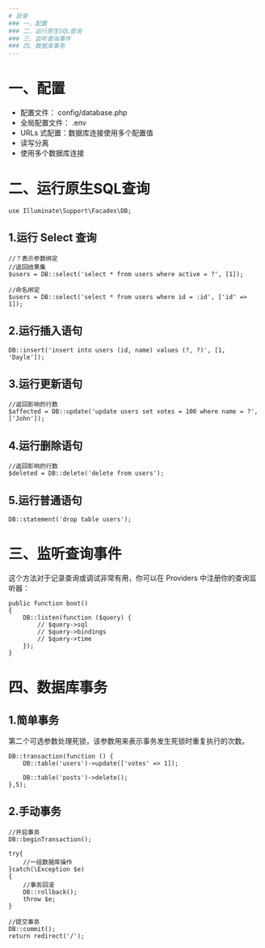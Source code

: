 ```yaml
---
# 目录
### 一、配置
### 二、运行原生SQL查询
### 三、监听查询事件
### 四、数据库事务
---
```


# 一、配置

- 配置文件： config/database.php
- 全局配置文件： .env
- URLs 式配置：数据库连接使用多个配置值
- 读写分离
- 使用多个数据库连接

# 二、运行原生SQL查询

	use Illuminate\Support\Facades\DB;

## 1.运行 Select 查询
	//？表示参数绑定
	//返回结果集
	$users = DB::select('select * from users where active = ?', [1]);

	//命名绑定
	$users = DB::select('select * from users where id = :id', ['id' => 1]);

## 2.运行插入语句
	DB::insert('insert into users (id, name) values (?, ?)', [1, 'Dayle']);

## 3.运行更新语句
	//返回影响的行数
	$affected = DB::update('update users set votes = 100 where name = ?', ['John']);

## 4.运行删除语句
	//返回影响的行数
	$deleted = DB::delete('delete from users');

## 5.运行普通语句
	DB::statement('drop table users');

# 三、监听查询事件

这个方法对于记录查询或调试非常有用，你可以在 Providers 中注册你的查询监听器：

	public function boot()
    {
        DB::listen(function ($query) {
            // $query->sql
            // $query->bindings
            // $query->time
        });
    }

# 四、数据库事务

## 1.简单事务
第二个可选参数处理死锁，该参数用来表示事务发生死锁时重复执行的次数。  

	DB::transaction(function () {
	    DB::table('users')->update(['votes' => 1]);

	    DB::table('posts')->delete();
	},5);

## 2.手动事务
	//开启事务
	DB::beginTransaction();

	try{
		//一组数据库操作
	}catch(\Exception $e)
	{
		//事务回滚
		DB::rollback();
		throw $e;
	}

	//提交事务
	DB::commit();
	return redirect('/');